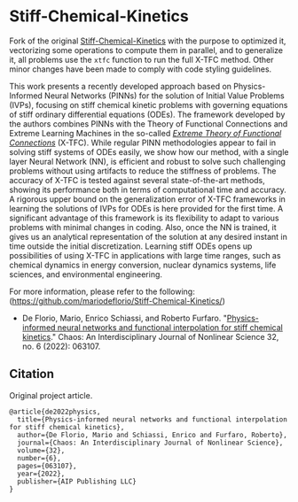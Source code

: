 # Stiff-Chemical-Kinetics
Fork of the original [Stiff-Chemical-Kinetics](https://github.com/mariodeflorio/Stiff-Chemical-Kinetics) with the purpose to optimized it, vectorizing some operations to compute them in parallel, and to generalize it, all problems use the `xtfc` function to run the full X-TFC method. Other minor changes have been made to comply with code styling guidelines.

This work presents a recently developed approach based on Physics-Informed Neural Networks (PINNs) for the solution of Initial Value Problems (IVPs), focusing on stiff chemical kinetic problems with governing equations of stiff ordinary differential equations (ODEs). The framework developed by the authors combines PINNs with the Theory of Functional Connections and Extreme Learning Machines in the so-called <a href="https://doi.org/10.1016/j.neucom.2021.06.015"><i>Extreme Theory of Functional Connections</i></a> (X-TFC). While regular PINN methodologies appear to fail in solving stiff systems of ODEs easily, we show how our method, with a single layer Neural Network (NN), is efficient and robust to solve such challenging problems without using artifacts to reduce the stiffness of problems. The accuracy of X-TFC is tested against several state-of-the-art methods, showing its performance both in terms of computational time and accuracy. A rigorous upper bound on the generalization error of X-TFC frameworks in learning the solutions of IVPs for ODEs is here provided for the first time. A significant advantage of this framework is its flexibility to adapt to various problems with minimal changes in coding. Also, once the NN is trained, it gives us an analytical representation of the solution at any desired instant in time outside the initial discretization. Learning stiff ODEs opens up possibilities of using X-TFC in applications with large time ranges, such as chemical dynamics in energy conversion, nuclear dynamics systems, life sciences, and environmental engineering. 

For more information, please refer to the following: <br>
(https://github.com/mariodeflorio/Stiff-Chemical-Kinetics/)

<ul>
<li>De Florio, Mario, Enrico Schiassi, and Roberto Furfaro. "<a href="https://doi.org/10.1063/5.0086649">Physics-informed neural networks and functional interpolation for stiff chemical kinetics</a>." Chaos: An Interdisciplinary Journal of Nonlinear Science 32, no. 6 (2022): 063107.</li>
</ul>

## Citation

Original project article.

    @article{de2022physics,
      title={Physics-informed neural networks and functional interpolation for stiff chemical kinetics},
      author={De Florio, Mario and Schiassi, Enrico and Furfaro, Roberto},
      journal={Chaos: An Interdisciplinary Journal of Nonlinear Science},
      volume={32},
      number={6},
      pages={063107},
      year={2022},
      publisher={AIP Publishing LLC}
    }
